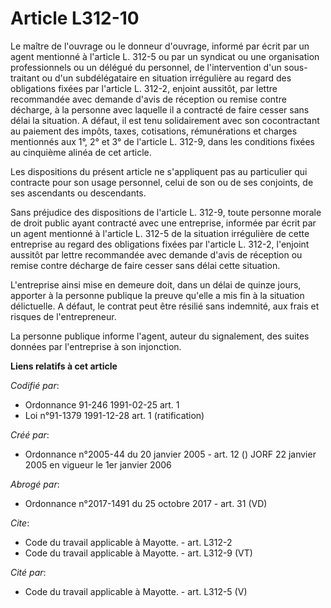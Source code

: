 # Article L312-10

Le maître de l'ouvrage ou le donneur d'ouvrage, informé par écrit par un agent mentionné à l'article L. 312-5 ou par un
syndicat ou une organisation professionnels ou un délégué du personnel, de l'intervention d'un sous-traitant ou d'un
subdélégataire en situation irrégulière au regard des obligations fixées par l'article L. 312-2, enjoint aussitôt, par lettre
recommandée avec demande d'avis de réception ou remise contre décharge, à la personne avec laquelle il a contracté de faire
cesser sans délai la situation. A défaut, il est tenu solidairement avec son cocontractant au paiement des impôts, taxes,
cotisations, rémunérations et charges mentionnés aux 1°, 2° et 3° de l'article L. 312-9, dans les conditions fixées au
cinquième alinéa de cet article.

Les dispositions du présent article ne s'appliquent pas au particulier qui contracte pour son usage personnel, celui de son
ou de ses conjoints, de ses ascendants ou descendants.

Sans préjudice des dispositions de l'article L. 312-9, toute personne morale de droit public ayant contracté avec une
entreprise, informée par écrit par un agent mentionné à l'article L. 312-5 de la situation irrégulière de cette entreprise au
regard des obligations fixées par l'article L. 312-2, l'enjoint aussitôt par lettre recommandée avec demande d'avis de
réception ou remise contre décharge de faire cesser sans délai cette situation.

L'entreprise ainsi mise en demeure doit, dans un délai de quinze jours, apporter à la personne publique la preuve qu'elle a
mis fin à la situation délictuelle. A défaut, le contrat peut être résilié sans indemnité, aux frais et risques de
l'entrepreneur.

La personne publique informe l'agent, auteur du signalement, des suites données par l'entreprise à son injonction.

**Liens relatifs à cet article**

_Codifié par_:

  - Ordonnance 91-246 1991-02-25 art. 1
  - Loi n°91-1379 1991-12-28 art. 1 (ratification)

_Créé par_:

  - Ordonnance n°2005-44 du 20 janvier 2005 - art. 12 () JORF 22 janvier 2005 en vigueur le 1er janvier 2006

_Abrogé par_:

  - Ordonnance n°2017-1491 du 25 octobre 2017 - art. 31 (VD)

_Cite_:

  - Code du travail applicable à Mayotte. - art. L312-2
  - Code du travail applicable à Mayotte. - art. L312-9 (VT)

_Cité par_:

  - Code du travail applicable à Mayotte. - art. L312-5 (V)

